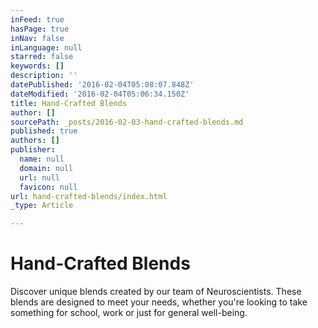 ```yaml
---
inFeed: true
hasPage: true
inNav: false
inLanguage: null
starred: false
keywords: []
description: ''
datePublished: '2016-02-04T05:08:07.848Z'
dateModified: '2016-02-04T05:06:34.150Z'
title: Hand-Crafted Blends
author: []
sourcePath: _posts/2016-02-03-hand-crafted-blends.md
published: true
authors: []
publisher:
  name: null
  domain: null
  url: null
  favicon: null
url: hand-crafted-blends/index.html
_type: Article

---
```

# Hand-Crafted Blends

Discover unique blends created by our team of Neuroscientists. These blends are designed to meet your needs, whether you're looking to take something for school, work or just for general well-being.